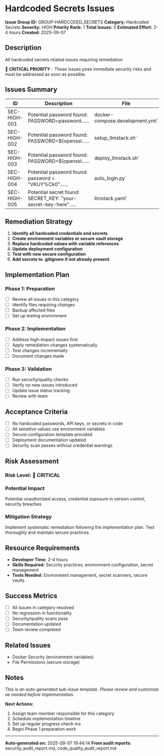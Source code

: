 # Hardcoded Secrets Issues

**Issue Group ID:** GROUP-HARDCODED_SECRETS
**Category:** Hardcoded Secrets
**Severity:** HIGH
**Priority Rank:** 1
**Total Issues:** 5
**Estimated Effort:** 2-4 hours
**Created:** 2025-09-07

## Description

All hardcoded secrets related issues requiring remediation

🚨 **CRITICAL PRIORITY** - These issues pose immediate security risks and must be addressed as soon as possible.

## Issues Summary

| ID | Description | File | Line | Status |
|-----|-------------|------|------|--------|
| SEC-HIGH-001 | Potential password found: PASSWORD=password...... | docker-compose.development.yml` | 31 | open |
| SEC-HIGH-002 | Potential password found: PASSWORD=$(openssl...... | setup_llmstack.sh` | 16 | open |
| SEC-HIGH-003 | Potential password found: PASSWORD=$(openssl...... | deploy_llmstack.sh` | 16 | open |
| SEC-HIGH-004 | Potential password found: password = "VKUY%Ck0"...... | auto_login.py` | 83 | open |
| SEC-HIGH-005 | Potential secret found: SECRET_KEY: "your-secret-key-here"..... | llmstack.yaml` | 8 | open |


## Remediation Strategy

1. **Identify all hardcoded credentials and secrets**
2. **Create environment variables or secure vault storage**
3. **Replace hardcoded values with variable references**
4. **Update deployment configuration**
5. **Test with new secure configuration**
6. **Add secrets to .gitignore if not already present**

## Implementation Plan

### Phase 1: Preparation
- [ ] Review all issues in this category
- [ ] Identify files requiring changes
- [ ] Backup affected files
- [ ] Set up testing environment

### Phase 2: Implementation
- [ ] Address high-impact issues first
- [ ] Apply remediation changes systematically
- [ ] Test changes incrementally
- [ ] Document changes made

### Phase 3: Validation
- [ ] Run security/quality checks
- [ ] Verify no new issues introduced
- [ ] Update issue status tracking
- [ ] Review with team

## Acceptance Criteria

- [ ] No hardcoded passwords, API keys, or secrets in code
- [ ] All sensitive values use environment variables
- [ ] Secure configuration template provided
- [ ] Deployment documentation updated
- [ ] Security scan passes without credential warnings

## Risk Assessment

### Risk Level: 🔴 CRITICAL

### Potential Impact
Potential unauthorized access, credential exposure in version control, security breaches

### Mitigation Strategy
Implement systematic remediation following the implementation plan. Test thoroughly and maintain secure practices.

## Resource Requirements

- **Developer Time:** 2-4 hours
- **Skills Required:** Security practices, environment configuration, secret management
- **Tools Needed:** Environment management, secret scanners, secure vaults

## Success Metrics

- [ ] All issues in category resolved
- [ ] No regression in functionality
- [ ] Security/quality scans pass
- [ ] Documentation updated
- [ ] Team review completed

## Related Issues

- Docker Security (environment variables)
- File Permissions (secure storage)

## Notes

*This is an auto-generated sub-issue template. Please review and customize as needed before implementation.*

**Next Actions:**
1. Assign team member responsible for this category
2. Schedule implementation timeline
3. Set up regular progress check-ins
4. Begin Phase 1 preparation work

---

**Auto-generated on:** 2025-09-07 19:44:14
**From audit reports:** security_audit_report.md, code_quality_audit_report.md
